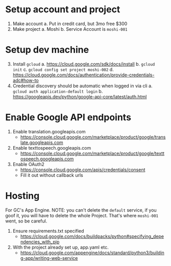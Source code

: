 # Setup account and project

1. Make account
    a. Put in credit card, but 3mo free $300
2. Make project
    a. Moshi
    b. Service Account is `moshi-001`

# Setup dev machine

3. Install `gcloud`
    a. https://cloud.google.com/sdk/docs/install
    b. `gcloud init`
    c. `gcloud config set project moshi-002`
    d. https://cloud.google.com/docs/authentication/provide-credentials-adc#how-to
4. Credential discovery should be automatic when logged in via cli
    a. `gcloud auth application-default login`
    b.  https://googleapis.dev/python/google-api-core/latest/auth.html

# Enable Google API endpoints

1. Enable translation.googleapis.com
    - https://console.cloud.google.com/marketplace/product/google/translate.googleapis.com
2. Enable texttospeech.googleapis.com
    - https://console.cloud.google.com/marketplace/product/google/texttospeech.googleapis.com
3. Enable OAuth2
    - https://console.cloud.google.com/apis/credentials/consent
    - Fill it out without callback urls

# Hosting

For GC's App Engine. NOTE: you can't delete the `default` service, if you goof it, you will have to delete the whole
Project. That's where `moshi-001` went, so be careful.
1. Ensure requirements.txt specified
    - https://cloud.google.com/docs/buildpacks/python#specifying_dependencies_with_pip
2. With the project already set up, app.yaml etc.
    - https://cloud.google.com/appengine/docs/standard/python3/building-app/writing-web-service
